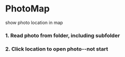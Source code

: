 # PhotoMap
show photo location in map
### 1. Read photo from folder, including subfolder
### 2. Click location to open photo--not start
